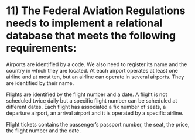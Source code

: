 # 11) The Federal Aviation Regulations needs to implement a relational database that meets the following requirements:

Airports are identified by a code. We also need to register its name and the country in which they are located. At each airport operates at least one airline and at most ten, but an airline can operate in several airports. They are identified by their name.

Flights are identified by the flight number and a date. A flight is not scheduled twice daily but a specific flight number can be scheduled at different dates. Each flight has associated a fix number of seats, a departure airport, an arrival airport and it is operated by a specific airline.

Flight tickets contains the passenger’s passport number, the seat, the price, the flight number and the date. 

